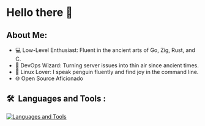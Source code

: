 # Hello there 👋

## About Me:
- 💻 Low-Level Enthusiast: Fluent in the ancient arts of Go, Zig, Rust, and C.
- 🤖 DevOps Wizard: Turning server issues into thin air since ancient times.
- 🐧 Linux Lover: I speak penguin fluently and find joy in the command line.
- 🌐 Open Source Aficionado

## 🛠 &nbsp;Languages and Tools :
[![Languages and Tools](https://skillicons.dev/icons?i=go,zig,rust,c,wasm,ts,js,php,symfony,lua,linux,docker,git,gitlab,github,azure,aws,redis,vim)](https://skillicons.dev)

